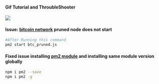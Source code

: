 #### Gif Tutorial and ThroubleShooter

<img src="https://github.com/universalbit-dev/universalbit-dev/blob/main/blockchain/bitcoin/gif/btc-net-node.gif" width="auto"></img>

#### Issue: [bitcoin network](https://bitnodes.io/nodes/network-map/) pruned node does not start
```bash
#After Running this command 
pm2 start btc_pruned.js
```

#### Fixed issue installing [pm2 module](https://www.npmjs.com/package/pm2) and installing same module version globally
```sh
npm i pm2 --save
npm i pm2 -g
```
